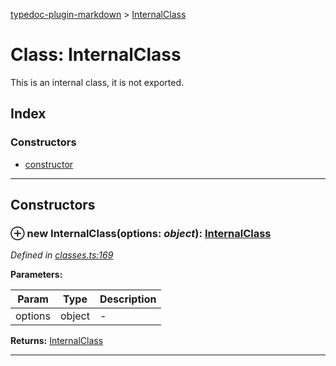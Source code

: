 [typedoc-plugin-markdown](../README.md) > [InternalClass](../classes/internalclass.md)



# Class: InternalClass


This is an internal class, it is not exported.

## Index

### Constructors

* [constructor](internalclass.md#markdown-header-constructor)



---
## Constructors



### ⊕ **new InternalClass**(options: *object*): [InternalClass](internalclass.md)



*Defined in [classes.ts:169](https://bitbucket.org/owner/repository_name/src/master/src/classes.ts?fileviewer&amp;#x3D;file-view-default#classes.ts-169)*



**Parameters:**

| Param | Type | Description |
| ------ | ------ | ------ |
| options | object   |  - |





**Returns:** [InternalClass](internalclass.md)

---



